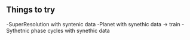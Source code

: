 ## Things to try
-SuperResolution with syntenic data
-Planet with synethic data -> train
-Sythetnic phase cycles with synethic data